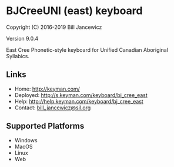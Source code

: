 BJCreeUNI (east) keyboard
=====================

Copyright (C) 2016-2019 Bill Jancewicz

Version 9.0.4

East Cree Phonetic-style keyboard for Unified Canadian Aboriginal Syllabics.

Links
-----

 * Home:     http://keyman.com/
 * Deployed: http://s.keyman.com/keyboard/bj_cree_east
 * Help:     http://help.keyman.com/keyboard/bj_cree_east
 * Contact:  bill_jancewicz@sil.org

Supported Platforms
-------------------
 * Windows
 * MacOS
 * Linux
 * Web

